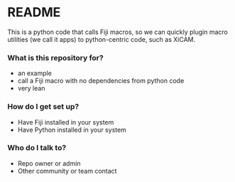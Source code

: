 # README #

This is a python code that calls Fiji macros, so we can quickly plugin macro utilities (we call it apps) to python-centric code, such as XiCAM.

### What is this repository for? ###

* an example
* call a Fiji macro with no dependencies from python code
* very lean

### How do I get set up? ###

* Have Fiji installed in your system
* Have Python installed in your system

### Who do I talk to? ###

* Repo owner or admin
* Other community or team contact